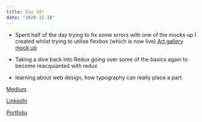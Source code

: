 ```yaml
---
title: Day 38!
date: "2020-11-10"
---
```

- Spent half of the day trying to fix some errors with one of the mocks up I created whilst trying to utilise flexbox (which is now live).[Art gallery mock up](https://annaojatleir.netlify.app/)

- Taking a dive back into Redux going over some of the basics again to become reacquianted with redux
- learning about web design, how typography can really place a part




[Medium](https://medium.com/@kalemajoanna).

[LinkedIn](https://www.linkedin.com/in/joanna-e-kalema-a5a5b4136/)

[Portfolio](https://joannathedeveloper.netlify.app/)





